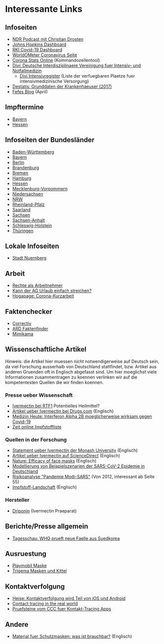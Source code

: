 # Interessante Links

## Infoseiten
* [NDR Podcast mit Christian Drosten](https://www.ndr.de/nachrichten/info/podcast4684.html)
* [Johns Hopkins Dashboard](https://gisanddata.maps.arcgis.com/apps/opsdashboard/index.html#/bda7594740fd40299423467b48e9ecf6)
* [RKI Covid-19 Dashboard](https://experience.arcgis.com/experience/478220a4c454480e823b17327b2bf1d4)
* [WorldOMeter Coronavirus Seite](https://www.worldometers.info/coronavirus/)
* [Corona Stats Online](https://corona-stats.online/) (Kommandozeilentool)
* [Divi: Deutsche Interdisziplinaere Vereinigung fuer Intensiv- und Notfallmedizin](https://www.divi.de/)
    * [Divi Intensivregister](https://www.intensivregister.de/#/intensivregister) (Liste der verfuegbaren Plaetze fuer intensivmedizinische Versorgung)
* [Destatis: Grunddaten der Krankenhaeuser (2017)](https://www.destatis.de/DE/Themen/Gesellschaft-Umwelt/Gesundheit/Krankenhaeuser/Publikationen/Downloads-Krankenhaeuser/grunddaten-krankenhaeuser-2120611177004.pdf?__blob=publicationFile)
* [Fefes Blog](https://blog.fefe.de/?mon=202004) (April)

## Impftermine
* [Bayern](https://impfzentren.bayern/citizen/)
* [Hessen](https://impfterminservice.hessen.de/)

## Infoseiten der Bundesländer
* [Baden-Württemberg](https://www.baden-wuerttemberg.de/de/service/aktuelle-infos-zu-corona/)
* [Bayern](https://www.bayern.de/service/coronavirus-in-bayern-informationen-auf-einen-blick/)
* [Berlin](https://www.berlin.de/corona/)
* [Brandenburg](https://kkm.brandenburg.de/kkm/de/start/)
* [Bremen](https://www.bremen.de/corona)
* [Hamburg](https://www.hamburg.de/coronavirus/)
* [Hessen](https://www.hessen.de/fuer-buerger/aktuelle-informationen-zu-corona-hessen)
* [Mecklenburg-Vorpommern](https://www.regierung-mv.de/service/Corona-FAQs/)
* [Niedersachsen](https://www.niedersachsen.de/Coronavirus)
* [NRW](https://www.land.nrw/corona)
* [Rheinland-Pfalz](https://corona.rlp.de/de/service/faqs/)
* [Saarland](https://corona.saarland.de/DE/home/home_node.html)
* [Sachsen](https://www.coronavirus.sachsen.de/)
* [Sachsen-Anhalt](https://stk.sachsen-anhalt.de/service/corona-virus/)
* [Schleswig-Holstein](https://schleswig-holstein.de/DE/Schwerpunkte/Coronavirus/coronavirus_node.html)
* [Thüringen](https://corona.thueringen.de/)

## Lokale Infoseiten
* [Stadt Nuernberg](https://www.nuernberg.de/internet/stadtportal/coronavirus.html)

## Arbeit
* [Rechte als Arbeitnehmer](https://www.spiegel.de/wirtschaft/service/coronavirus-job-kinderbetreuung-ihre-rechte-als-arbeitnehmer-a-46372305-66f0-4806-915d-7599f92c745e)
* [Kann der AG Urlaub einfach streichen?](https://www.arbeitsrechte.de/urlaub-streichen/)
* [Hogapage: Corona-Kurzarbeit](https://www.hogapage.de/nachrichten/politik/recht/das-wichtigste-zur-corona-kurzarbeit/?utm_source=facebook&utm_medium=artikelpost)

## Faktenchecker
* [Correctiv](https://correctiv.org/faktencheck/)
* [ARD Faktenfinder](https://www.tagesschau.de/faktenfinder/)
* [Mimikama](https://www.mimikama.at/)

## Wissenschaftliche Artikel
Hinweis: die Artikel hier muessen nicht notwendigerweise auf Deutsch sein, da viel Forschung ausserhalb von Deutschland stattfindet, bzw. Artikel aus anderen Gruenden oft in Englisch abgefasst sind. Um hier moeglichst viele Informationen zusammentragen zu koennen verlinken wir auf die kompetentesten Quellen die wir finden koennen.

### Presse ueber Wissenschaft
* [Ivermectin bei RTF1](https://www.rtf1.de/news.php?id=25427) Potentielles Heilmittel?
* [Artikel ueber Ivermectin bei Drugs.com](https://www.drugs.com/medical-answers/ivermectin-treat-covid-19-coronavirus-3535912/) (Englisch)
* [Medizin Heute: Interferon Alpha 2B moeglicherweise wirksam gegen Covid-19](https://medizin-heute.net/kubanisches-medikament-hat-sich-bei-der-bekaempfung-der-coronavirus-epidemie-als-wirksam-erwiesen) 
* [Zeit online Impfstoffliste](https://www.zeit.de/wissen/gesundheit/2020-08/impfstoffentwicklung-corona-impfstoff-klinische-phasen-forschung)

### Quellen in der Forschung
* [Statement ueber Ivermectin der Monash University](https://www.monash.edu/discovery-institute/news-and-events/news/2020-articles/possible-coronavirus-drug-identified-by-monash-university-scientists) (Englisch)
* [Artikel ueber Ivermectin auf ScienceDirect](https://www.sciencedirect.com/science/article/pii/S0166354220302011) (Englisch)
* [Nature: Efficacy of face masks](https://www.nature.com/articles/s41591-020-0843-2) (Englisch)
* [Modellierung von Beispielszenarien der SARS-CoV-2 Epidemie in Deutschland](https://www.rki.de/DE/Content/InfAZ/N/Neuartiges_Coronavirus/Modellierung_Deutschland.pdf?__blob=publicationFile)
* [Risikoanalyse "Pandemie Modi-SARS"](https://dipbt.bundestag.de/dip21/btd/17/120/1712051.pdf) (Von 2012, interessant ab Seite 55)
* [Impfstoff-Landschaft](https://vac-lshtm.shinyapps.io/ncov_vaccine_landscape/) (Englisch)

### Hersteller
* [Driponin](https://www.infectopharm.com/praeparate/driponin-3-mg-tabletten/) (Ivermectin Praeparat)

## Berichte/Presse allgemein
* [Tagesschau: WHO prueft neue Faelle aus Suedkorea](https://www.tagesschau.de/ausland/who-neuinfektionen-corona-101.html)

## Ausruestung
* [Playmobil Maske](https://www.playmobil.de/playmobil-nase-mund-maske/70536.html#)
* [Trigema Masken und Kittel](https://www.trigema.de/behelfs-mund-und-nasenmaske/)

## Kontaktverfolgung
* [Heise: Kontaktverfolgung wird Teil von iOS und Android](https://www.heise.de/newsticker/meldung/Coronavirus-Kontaktverfolgung-wird-Teil-von-Android-und-iOS-4702166.html)
* [Contact tracing in the real world](https://www.lightbluetouchpaper.org/2020/04/12/contact-tracing-in-the-real-world/)
* [Pruefsteine vom CCC fuer Kontakt-Tracing Apps](https://www.ccc.de/de/updates/2020/contact-tracing-requirements)

## Andere
* [Material fuer Schutzmasken: was ist brauchbar?](https://smartairfilters.com/en/blog/best-materials-make-diy-face-mask-virus/) (Englisch)
